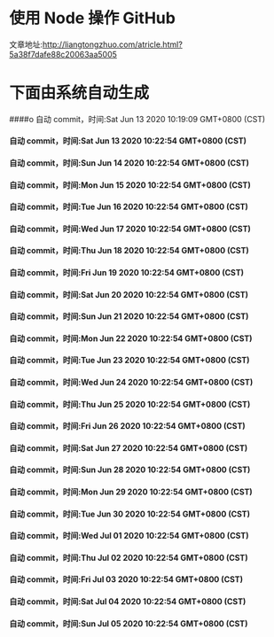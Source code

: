# 使用 Node 操作 GitHub
文章地址:http://liangtongzhuo.com/atricle.html?5a38f7dafe88c20063aa5005

# 下面由系统自动生成

####o 自动 commit，时间:Sat Jun 13 2020 10:19:09 GMT+0800 (CST)
#### 自动 commit，时间:Sat Jun 13 2020 10:22:54 GMT+0800 (CST)
#### 自动 commit，时间:Sun Jun 14 2020 10:22:54 GMT+0800 (CST)
#### 自动 commit，时间:Mon Jun 15 2020 10:22:54 GMT+0800 (CST)
#### 自动 commit，时间:Tue Jun 16 2020 10:22:54 GMT+0800 (CST)
#### 自动 commit，时间:Wed Jun 17 2020 10:22:54 GMT+0800 (CST)
#### 自动 commit，时间:Thu Jun 18 2020 10:22:54 GMT+0800 (CST)
#### 自动 commit，时间:Fri Jun 19 2020 10:22:54 GMT+0800 (CST)
#### 自动 commit，时间:Sat Jun 20 2020 10:22:54 GMT+0800 (CST)
#### 自动 commit，时间:Sun Jun 21 2020 10:22:54 GMT+0800 (CST)
#### 自动 commit，时间:Mon Jun 22 2020 10:22:54 GMT+0800 (CST)
#### 自动 commit，时间:Tue Jun 23 2020 10:22:54 GMT+0800 (CST)
#### 自动 commit，时间:Wed Jun 24 2020 10:22:54 GMT+0800 (CST)
#### 自动 commit，时间:Thu Jun 25 2020 10:22:54 GMT+0800 (CST)
#### 自动 commit，时间:Fri Jun 26 2020 10:22:54 GMT+0800 (CST)
#### 自动 commit，时间:Sat Jun 27 2020 10:22:54 GMT+0800 (CST)
#### 自动 commit，时间:Sun Jun 28 2020 10:22:54 GMT+0800 (CST)
#### 自动 commit，时间:Mon Jun 29 2020 10:22:54 GMT+0800 (CST)
#### 自动 commit，时间:Tue Jun 30 2020 10:22:54 GMT+0800 (CST)
#### 自动 commit，时间:Wed Jul 01 2020 10:22:54 GMT+0800 (CST)
#### 自动 commit，时间:Thu Jul 02 2020 10:22:54 GMT+0800 (CST)
#### 自动 commit，时间:Fri Jul 03 2020 10:22:54 GMT+0800 (CST)
#### 自动 commit，时间:Sat Jul 04 2020 10:22:54 GMT+0800 (CST)
#### 自动 commit，时间:Sun Jul 05 2020 10:22:54 GMT+0800 (CST)
